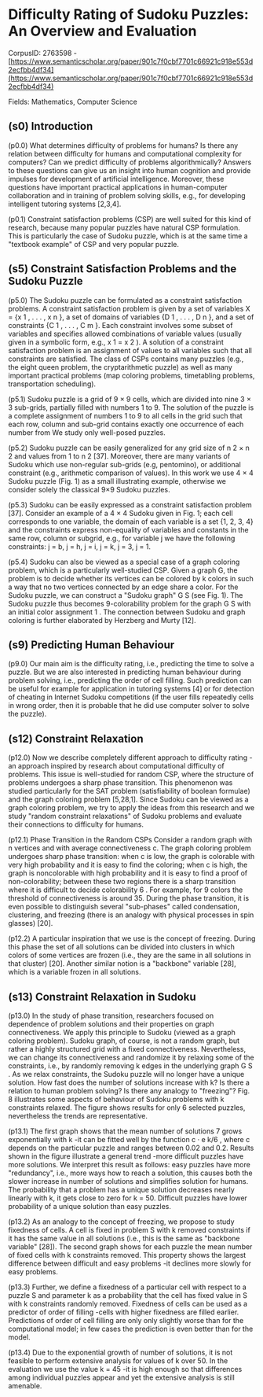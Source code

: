 # Difficulty Rating of Sudoku Puzzles: An Overview and Evaluation

CorpusID: 2763598 - [https://www.semanticscholar.org/paper/901c7f0cbf7701c66921c918e553d2ecfbb4df34](https://www.semanticscholar.org/paper/901c7f0cbf7701c66921c918e553d2ecfbb4df34)

Fields: Mathematics, Computer Science

## (s0) Introduction
(p0.0) What determines difficulty of problems for humans? Is there any relation between difficulty for humans and computational complexity for computers? Can we predict difficulty of problems algorithmically? Answers to these questions can give us an insight into human cognition and provide impulses for development of artificial intelligence. Moreover, these questions have important practical applications in human-computer collaboration and in training of problem solving skills, e.g., for developing intelligent tutoring systems [2,3,4].

(p0.1) Constraint satisfaction problems (CSP) are well suited for this kind of research, because many popular puzzles have natural CSP formulation. This is particularly the case of Sudoku puzzle, which is at the same time a "textbook example" of CSP and very popular puzzle.
## (s5) Constraint Satisfaction Problems and the Sudoku Puzzle
(p5.0) The Sudoku puzzle can be formulated as a constraint satisfaction problems. A constraint satisfaction problem is given by a set of variables X = {x 1 , . . . , x n }, a set of domains of variables {D 1 , . . . , D n }, and a set of constraints {C 1 , . . . , C m }. Each constraint involves some subset of variables and specifies allowed combinations of variable values (usually given in a symbolic form, e.g., x 1 = x 2 ). A solution of a constraint satisfaction problem is an assignment of values to all variables such that all constraints are satisfied. The class of CSPs contains many puzzles (e.g., the eight queen problem, the cryptarithmetic puzzle) as well as many important practical problems (map coloring problems, timetabling problems, transportation scheduling).

(p5.1) Sudoku puzzle is a grid of 9 × 9 cells, which are divided into nine 3 × 3 sub-grids, partially filled with numbers 1 to 9. The solution of the puzzle is a complete assignment of numbers 1 to 9 to all cells in the grid such that each row, column and sub-grid contains exactly one occurrence of each number from We study only well-posed puzzles.

(p5.2) Sudoku puzzle can be easily generalized for any grid size of n 2 × n 2 and values from 1 to n 2 [37]. Moreover, there are many variants of Sudoku which use non-regular sub-grids (e.g, pentomino), or additional constraint (e.g., arithmetic comparison of values). In this work we use 4 × 4 Sudoku puzzle (Fig. 1) as a small illustrating example, otherwise we consider solely the classical 9×9 Sudoku puzzles.

(p5.3) Sudoku can be easily expressed as a constraint satisfaction problem [37]. Consider an example of a 4 × 4 Sudoku given in Fig. 1; each cell corresponds to one variable, the domain of each variable is a set {1, 2, 3, 4} and the constraints express non-equality of variables and constants in the same row, column or subgrid, e.g., for variable j we have the following constraints: j = b, j = h, j = i, j = k, j = 3, j = 1.

(p5.4) Sudoku can also be viewed as a special case of a graph coloring problem, which is a particularly well-studied CSP. Given a graph G, the problem is to decide whether its vertices can be colored by k colors in such a way that no two vertices connected by an edge share a color. For the Sudoku puzzle, we can construct a "Sudoku graph" G S (see Fig. 1). The Sudoku puzzle thus becomes 9-colorability problem for the graph G S with an initial color assignment 1 . The connection between Sudoku and graph coloring is further elaborated by Herzberg and Murty [12].
## (s9) Predicting Human Behaviour
(p9.0) Our main aim is the difficulty rating, i.e., predicting the time to solve a puzzle. But we are also interested in predicting human behaviour during problem solving, i.e., predicting the order of cell filling. Such prediction can be useful for example for application in tutoring systems [4] or for detection of cheating in Internet Sudoku competitions (if the user fills repeatedly cells in wrong order, then it is probable that he did use computer solver to solve the puzzle).
## (s12) Constraint Relaxation
(p12.0) Now we describe completely different approach to difficulty rating -an approach inspired by research about computational difficulty of problems. This issue is well-studied for random CSP, where the structure of problems undergoes a sharp phase transition. This phenomenon was studied particularly for the SAT problem (satisfiability of boolean formulae) and the graph coloring problem [5,28,1]. Since Sudoku can be viewed as a graph coloring problem, we try to apply the ideas from this research and we study "random constraint relaxations" of Sudoku problems and evaluate their connections to difficulty for humans.

(p12.1) Phase Transition in the Random CSPs Consider a random graph with n vertices and with average connectiveness c. The graph coloring problem undergoes sharp phase transition: when c is low, the graph is colorable with very high probability and it is easy to find the coloring; when c is high, the graph is noncolorable with high probability and it is easy to find a proof of non-colorability; between these two regions there is a sharp transition where it is difficult to decide colorability 6 . For example, for 9 colors the threshold of connectiveness is around 35. During the phase transition, it is even possible to distinguish several "sub-phases" called condensation, clustering, and freezing (there is an analogy with physical processes in spin glasses) [20].

(p12.2) A particular inspiration that we use is the concept of freezing. During this phase the set of all solutions can be divided into clusters in which colors of some vertices are frozen (i.e., they are the same in all solutions in that cluster) [20]. Another similar notion is a "backbone" variable [28], which is a variable frozen in all solutions.
## (s13) Constraint Relaxation in Sudoku
(p13.0) In the study of phase transition, researchers focused on dependence of problem solutions and their properties on graph connectiveness. We apply this principle to Sudoku (viewed as a graph coloring problem). Sudoku graph, of course, is not a random graph, but rather a highly structured grid with a fixed connectiveness. Nevertheless, we can change its connectiveness and randomize it by relaxing some of the constraints, i.e., by randomly removing k edges in the underlying graph G S . As we relax constraints, the Sudoku puzzle will no longer have a unique solution. How fast does the number of solutions increase with k? Is there a relation to human problem solving? Is there any analogy to "freezing"? Fig. 8 illustrates some aspects of behaviour of Sudoku problems with k constraints relaxed. The figure shows results for only 6 selected puzzles, nevertheless the trends are representative.

(p13.1) The first graph shows that the mean number of solutions 7 grows exponentially with k -it can be fitted well by the function c · e k/6 , where c depends on the particular puzzle and ranges between 0.02 and 0.2. Results shown in the figure illustrate a general trend -more difficult puzzles have more solutions. We interpret this result as follows: easy puzzles have more "redundancy", i.e., more ways how to reach a solution, this causes both the slower increase in number of solutions and simplifies solution for humans. The probability that a problem has a unique solution decreases nearly linearly with k, it gets close to zero for k = 50. Difficult puzzles have lower probability of a unique solution than easy puzzles.

(p13.2) As an analogy to the concept of freezing, we propose to study fixedness of cells. A cell is fixed in problem S with k removed constraints if it has the same value in all solutions (i.e., this is the same as "backbone variable" [28]). The second graph shows for each puzzle the mean number of fixed cells with k constraints removed. This property shows the largest difference between difficult and easy problems -it declines more slowly for easy problems.

(p13.3) Further, we define a fixedness of a particular cell with respect to a puzzle S and parameter k as a probability that the cell has fixed value in S with k constraints randomly removed. Fixedness of cells can be used as a predictor of order of filling -cells with higher fixedness are filled earlier. Predictions of order of cell filling are only only slightly worse than for the computational model; in few cases the prediction is even better than for the model.

(p13.4) Due to the exponential growth of number of solutions, it is not feasible to perform extensive analysis for values of k over 50. In the evaluation we use the value k = 45 -it is high enough so that differences among individual puzzles appear and yet the extensive analysis is still amenable.
